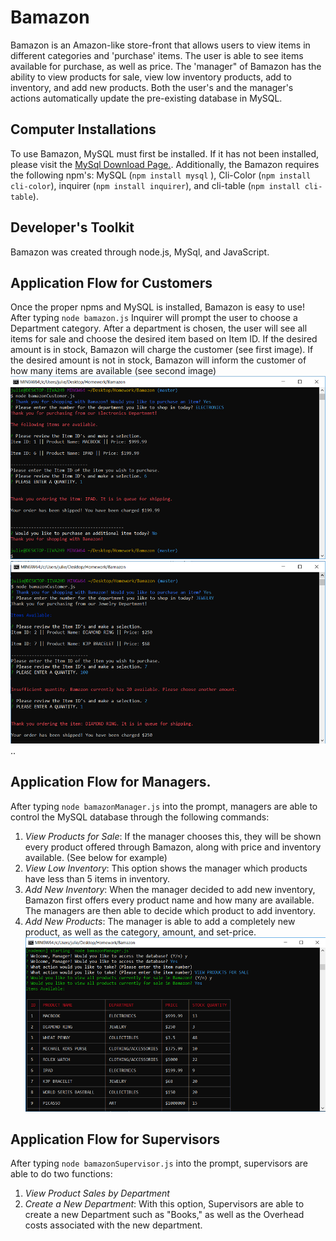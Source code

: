 # Bamazon
Bamazon is an Amazon-like store-front that allows users to view items in different categories and 'purchase' items. The user is able to see items available for purchase, as well as price. The 'manager" of Bamazon has the ability to view products for sale, view low inventory products, add to inventory, and add new products. Both the user's and the manager's actions automatically update the pre-existing database in MySQL.

## Computer Installations
To use Bamazon, MySQL must first be installed. If it has not been installed, please visit the [MySql Download Page.](https://www.mysql.com/downloads/). Additionally, the Bamazon requires the following npm's: MySQL (`npm install mysql` ), Cli-Color (`npm install cli-color`), inquirer (`npm install inquirer`), and cli-table (`npm install cli-table`).

## Developer's Toolkit
Bamazon was created through node.js, MySql, and JavaScript.

## Application Flow for Customers
Once the proper npms and MySQL is installed, Bamazon is easy to use! After typing `node bamazon.js` Inquirer will prompt the user to choose a Department category.  After a department is chosen, the user will see all items for sale and choose the desired item based on Item ID. If the desired amount is in stock, Bamazon will charge the customer (see first image). If the desired amount is not in stock, Bamazon will inform the customer of how many items are available (see second image) ![screenshot-purchase](/Images/screenshot-purchase.png) ![screenshot-purchase](/Images/screenshot-purchase2.png)..

## Application Flow for Managers.
After typing `node bamazonManager.js` into the prompt, managers are able to control the MySQL database through the following commands:
  1. *View Products for Sale*: If the manager chooses this, they will be shown every product offered through Bamazon, along with price and inventory available. (See below for example)
  2. *View Low Inventory*: This option shows the manager which products have less than 5 items in inventory.
  3. *Add New Inventory*: When the manager decided to add new inventory, Bamazon first offers every product name and how many are available. The managers are then able to decide which product to add inventory.
  4. *Add New Products*: The manager is able to add a completely new product, as well as the category, amount, and set-price.
  ![screenshot-manager](/Images/screenshot-manager.png)

## Application Flow for Supervisors
After typing `node bamazonSupervisor.js` into the prompt, supervisors are able to do two functions:
1. *View Product Sales by Department*
2. *Create a New Department*: With this option, Supervisors are able to create a new Department such as "Books," as well as the Overhead costs associated with the new department.
